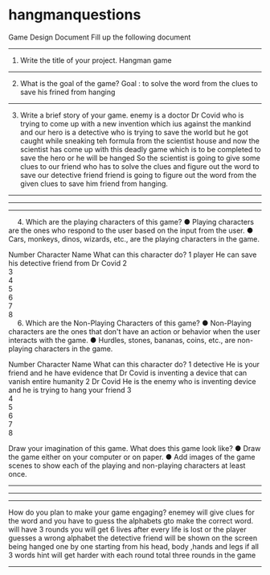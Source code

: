 # hangmanquestions

Game Design Document
Fill up the following document 

________________________________________


1.	Write the title of your project.
         Hangman game
________________________________________


2.	What is the goal of the game? 
Goal : to solve the word from the clues to save his frined from  hanging
________________________________________


3.	Write a brief story of your game.
enemy is a doctor Dr Covid who is trying to come up with a new invention which ius against the mankind and our hero
is a detective who is trying to save the world but he got caught while sneaking teh formula from the scientist house 
and now the scientist has come up with this deadly game which is to be completed to save the hero or he will be hanged
So the scientist is going to give some clues to our friend who has to solve the clues and figure out the word to save 
our detective friend
friend is going to figure out the word from the given clues to save him friend from hanging.
________________________________________

________________________________________

________________________________________


 
4.	Which are the playing characters of this game? 
●	Playing characters are the ones who respond to the user based on the input from the user.
●	Cars, monkeys, dinos, wizards, etc., are the playing characters in the game.  

Number	Character Name	What can this character do?
1	player	He can save his detective friend from Dr Covid
2		
3		
4		
5		
6		
7		
8		
 
6.	Which are the Non-Playing Characters of this game?
●	Non-Playing characters are the ones that don't have an action or behavior when the user interacts with the game.
●	Hurdles, stones, bananas, coins, etc., are non-playing characters in the game.   

Number	Character Name	What can this character do?
1	detective	He is your friend and he have evidence that Dr Covid is inventing a device that can vanish entire humanity
2	Dr Covid	He is the enemy who is inventing device and he is trying to hang your friend
3		
4		
5		
6		
7		
8		


Draw your imagination of this game. What does this game look like?
●	Draw the game either on your computer or on paper. 
●	Add images of the game scenes to show each of the playing and non-playing characters at least once.  

________________________________________
 
________________________________________
________________________________________

How do you plan to make your game engaging? 
enemey will give clues for the word and you have to guess the alphabets gto make the correct word.
will have 3 rounds
you will get 6 lives
after every life is lost or the player guesses a wrong alphabet the detective friend will be shown on the screen 
being hanged one by one starting from his head, body ,hands and legs
if all 3 words
hint will get harder with each round
total three rounds in the game
________________________________________________________________________________________________________________________________________________________________

